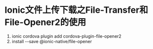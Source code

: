 # Ionic文件上传下载之File-Transfer和File-Opener2的使用
1. ionic cordova plugin add cordova-plugin-file-opener2
2. install --save @ionic-native/file-opener    


